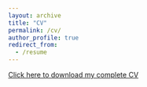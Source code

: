 ```yaml
---
layout: archive
title: "CV"
permalink: /cv/
author_profile: true
redirect_from:
  - /resume
---
```


[Click here to download my complete CV](https://drive.google.com/file/d/1jV_AECD6lm2sr59IqDavHnLH0z4ZuaHe/view?usp=sharing)
